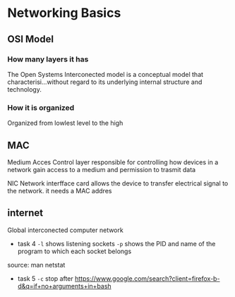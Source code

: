 # Networking Basics

## OSI Model

### How many layers it has

The Open Systems Interconected model is a conceptual model that characterisi...without regard to its underlying internal structure and technology.
### How it is organized

Organized from lowlest level to the high

## MAC


Medium Acces Control layer responsible for controlling how devices in a network gain access to a medium and permission to trasmit data

NIC Network interfface card allows the device to transfer electrical signal to the network.
it needs a MAC addres

## internet

Global interconected computer network

* task 4
`-l` shows listening sockets
`-p` shows the PID and name of the program to which each socket belongs

source: man netstat

* task 5
`-c` stop after
https://www.google.com/search?client=firefox-b-d&q=if+no+arguments+in+bash